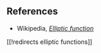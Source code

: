 

## References

* Wikipedia, _[Elliptic function](https://en.wikipedia.org/wiki/Elliptic_function)_

[[!redirects elliptic functions]]

